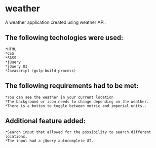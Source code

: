 # weather #
A weather application created using weather API. 
## The following techologies were used: ##
	*HTML
	*CSS
	*SASS
	*jQuery
	*jQuery UI
	*Javascript (gulp-build process)

## The following requirements had to be met: ##

    *You can see the weather in your current location
    *The background or icon needs to change depending on the weather.
    *There is a button to toggle between metric and imperial units..

## Additional feature added: ##
	
	*Search input that allowed for the possibility to search different locations.
	*The input had a jQuery autocomplete UI.
